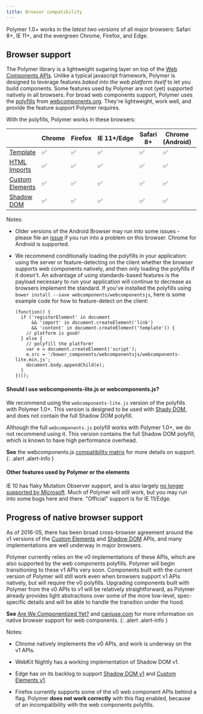 ```yaml
---
title: Browser compatibility
---
```


Polymer 1.0+ works in the _latest two versions_ of all major browsers: Safari 8+, IE 11+, and the
evergreen Chrome, Firefox, and Edge.

## Browser support

The Polymer library is a lightweight sugaring layer on top of the [Web Components
APIs](http://webcomponents.org/articles/why-web-components/). Unlike a typical javascript framework,
Polymer is designed to leverage features _baked into the web platform itself_ to let you build
components. Some features used by Polymer are not (yet) supported natively in all browsers. For
broad web components support, Polymer uses the [polyfills](http://webcomponents.org/polyfills/) from
[webcomponents.org](http://webcomponents.org). They're lightweight, work well, and provide the
feature support Polymer requires.

With the polyfills, Polymer works in these browsers:

<table>
<thead>
  <tr><th></th><th>Chrome</th><th>Firefox</th><th>IE&nbsp;11+/Edge</th><th>Safari 8+</th><th>Chrome
  (Android)</th><th>Safari (iOS&nbsp;8.1)</th></tr>
</thead>
<tr>
  <td class="feature-title"><a href="http://www.html5rocks.com/en/tutorials/webcomponents/template/">Template</a></td>
  <td>✅</td>
  <td>✅</td>
  <td>✅</td>
  <td>✅</td>
  <td>✅</td>
  <td>✅</td>
</tr>
<tr>
  <td class="feature-title"><a href="//www.polymer-project.org/platform/html-imports.html">HTML Imports</a></td>
  <td>✅</td>
  <td>✅</td>
  <td>✅</td>
  <td>✅</td>
  <td>✅</td>
  <td>✅</td>
</tr>
<tr>
  <td class="feature-title"><a href="//www.polymer-project.org/platform/custom-elements.html">Custom Elements</a></td>
  <td>✅</td>
  <td>✅</td>
  <td>✅</td>
  <td>✅</td>
  <td>✅</td>
  <td>✅</td>
</tr>
<tr>
  <td class="feature-title"><a href="//www.polymer-project.org/platform/shadow-dom.html">Shadow DOM</a></td>
  <td>✅</td>
  <td>✅</td>
  <td>✅</td>
  <td>✅</td>
  <td>✅</td>
  <td>✅</td>
</tr>
</table>

Notes:

-   Older versions of the Android Browser may run into some issues - please file an
    [issue](https://github.com/polymer/polymer/issues) if you run into a problem on this browser.
    Chrome for Android is supported.

-   We recommend conditionally loading the polyfills in your application: using the server or
    feature-detecting on the client whether the browser supports web components natively, and then
    only loading the polyfills if it doesn't.  An advantage of using standards-based features is the
    payload necessary to run your application will continue to decrease as browsers implement the
    standard. If you've installed the polyfills using
    `bower install --save webcomponents/webcomponentsjs`, here is some example code for how to
    feature-detect on the client:

    ```
    (function() {
      if ('registerElement' in document
          && 'import' in document.createElement('link')
          && 'content' in document.createElement('template')) {
        // platform is good!
      } else {
        // polyfill the platform!
        var e = document.createElement('script');
        e.src = '/bower_components/webcomponentsjs/webcomponents-lite.min.js';
        document.body.appendChild(e);
      }
    })();
    ```

#### Should I use webcomponents-lite.js or webcomponents.js?

We recommend using the `webcomponents-lite.js` version of the polyfills with Polymer 1.0+. This
version is designed to be used with [Shady DOM](https://www.polymer-project.org/1.0/blog/shadydom.html),
and does not contain the full Shadow DOM polyfill.

Although the full `webcomponents.js` polyfill works with Polymer 1.0+, we do not recommend using it.
This version contains the full Shadow DOM polyfill, which is known to have high performance overhead.

**See** the webcomponents.js [compatibility matrix](https://github.com/WebComponents/webcomponentsjs#browser-support) for more details on support.
{: .alert .alert-info }

#### Other features used by Polymer or the elements

IE 10 has flaky Mutation Observer support, and is also largely [no longer supported by
Microsoft](https://www.microsoft.com/en-us/WindowsForBusiness/End-of-IE-support). Much of Polymer
will still work, but you may run into some bugs here and there. "Official" support is for IE
11/Edge.

## Progress of native browser support

As of 2016-05, there has been broad cross-browser agreement around the v1 versions of the [Custom
Elements](https://w3c.github.io/webcomponents/spec/custom/) and [Shadow
DOM](https://w3c.github.io/webcomponents/spec/shadow/) APIs, and many implementations are well
underway in major browsers.

Polymer currently relies on the v0 implementations of these APIs, which are also supported by the
web components polyfills. Polymer will begin transitioning to these v1 APIs very soon. Components
built with the current version of Polymer will still work even when browsers support v1 APIs
natively, but will require the v0 polyfills. Upgrading components built with Polymer from the v0
APIs to v1 will be relatively straightforward, as Polymer already provides light abstractions over
some of the more low-level, spec-specific details and will be able to handle the transition under
the hood.

**See** [Are We Componentized Yet?](http://jonrimmer.github.io/are-we-componentized-yet/) and
[caniuse.com](http://caniuse.com/) for more information on native browser support for web
components.
{: .alert .alert-info }

Notes:

-   Chrome natively implements the v0 APIs, and work is underway on the v1 APIs.

-   WebKit Nightly has a working implementation of Shadow DOM v1.

-   Edge has on its backlog to support [Shadow
    DOM v1](https://wpdev.uservoice.com/forums/257854-microsoft-edge-developer/suggestions/6263785-shadow-dom-unprefixed)
    and [Custom Elements v1](https://wpdev.uservoice.com/forums/257854-microsoft-edge-developer/suggestions/6261298-custom-elements).

-   Firefox currently supports some of the v0 web component APIs behind a flag. Polymer
    **does not work correctly** with this flag enabled, because of an incompatibility with the web
    components polyfills.
